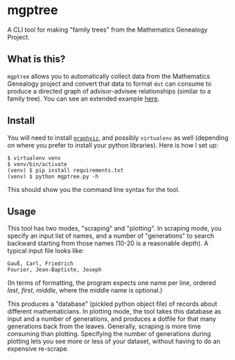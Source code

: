 # mgptree

A CLI tool for making "family trees" from the Mathematics Genealogy Project.

## What is this?

`mgptree` allows you to automatically collect data from the
Mathematics Genealogy project and convert that data to format `dot`
can consume to produce a directed graph of advisor-advisee
relationships (similar to a family tree). You can see an extended
example
[here](https://jsthomas.github.io/math-genealogy-visualizer.html).

## Install

You will need to install [`graphviz`](http://www.graphviz.org/), and
possibly `virtualenv` as well (depending on where you prefer to
install your python libraries). Here is how I set up:

    $ virtualenv venv
    $ venv/bin/activate
    (venv) $ pip install requirements.txt
    (venv) $ python mgptree.py -h

This should show you the command line syntax for the tool.

## Usage

This tool has two modes, "scraping" and "plotting". In scraping mode,
you specify an input list of names, and a number of "generations" to
search backward starting from those names (10-20 is a reasonable
depth). A typical input file looks like:

```
Gauß, Carl, Friedrich
Fourier, Jean-Baptiste, Joseph
```

(In terms of formatting, the program expects one name per line,
ordered _last_, _first_, _middle_, where the middle name is optional.)


This produces a "database" (pickled python object file) of records
about different mathematicians. In plotting mode, the tool takes this
database as input and a number of generations, and produces a dotfile
for that many generations back from the leaves. Generally, scraping is
more time consuming than plotting. Specifying the number of
generations during plotting lets you see more or less of your dataset,
without having to do an expensive re-scrape.
